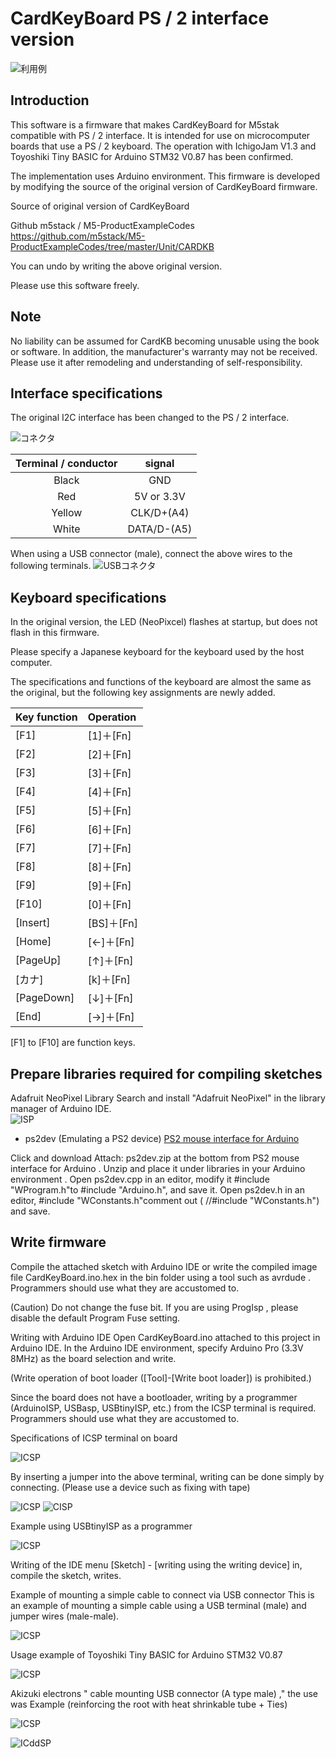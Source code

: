 # CardKeyBoard PS / 2 interface version

![利用例](./image/top.jpg)  

## Introduction
This software is a firmware that makes CardKeyBoard for M5stak compatible with PS / 2 interface.
It is intended for use on microcomputer boards that use a PS / 2 keyboard. The operation with
IchigoJam V1.3 and Toyoshiki Tiny BASIC for Arduino STM32 V0.87 has been confirmed.

The implementation uses Arduino environment.
This firmware is developed by modifying the source of the original version of CardKeyBoard firmware.

Source of original version of CardKeyBoard

Github m5stack / M5-ProductExampleCodes
https://github.com/m5stack/M5-ProductExampleCodes/tree/master/Unit/CARDKB

You can undo by writing the above original version.

Please use this software freely. 


## Note
No liability can be assumed for CardKB becoming unusable using the book or software.
In addition, the manufacturer's warranty may not be received.
Please use it after remodeling and understanding of self-responsibility.

## Interface specifications
The original I2C interface has been changed to the PS / 2 interface.

![コネクタ](./image/02.png)  

|Terminal / conductor|  signal  |
|:--:|:--:|
|Black   |GND  |
|Red   |5V or 3.3V  |
|Yellow   |CLK/D+(A4)  |
|White   |DATA/D-(A5) |

When using a USB connector (male), connect the above wires to the following terminals. 
![USBコネクタ](./image/04.png)  

## Keyboard specifications
In the original version, the LED (NeoPixcel) flashes at startup, but does not flash in this firmware.

Please specify a Japanese keyboard for the keyboard used by the host computer.

The specifications and functions of the keyboard are almost the same as the original, but the
following key assignments are newly added.  

|Key function|  Operation  |
|:--|:--|
|[F1]|[1]＋[Fn]
|[F2]|[2]＋[Fn]
|[F3]|[3]＋[Fn]
|[F4]|[4]＋[Fn]
|[F5]|[5]＋[Fn]
|[F6]|[6]＋[Fn]
|[F7]|[7]＋[Fn]
|[F8]|[8]＋[Fn]
|[F9]|[9]＋[Fn]
|[F10]|[0]＋[Fn]
|[Insert]|[BS]＋[Fn]
|[Home]	|[←]＋[Fn]
|[PageUp]|[↑]＋[Fn]
|[カナ]	|[k]＋[Fn]
|[PageDown]	|[↓]＋[Fn]
|[End]|[→]＋[Fn]

[F1] to [F10] are function keys.  


## Prepare libraries required for compiling sketches
Adafruit NeoPixel Library Search and install "Adafruit NeoPixel" in the library manager of Arduino IDE.  
![ISP](./image/09.png)  

- ps2dev (Emulating a PS2 device)
 [PS2 mouse interface for Arduino](http://playground.arduino.cc/ComponentLib/Ps2mouse)
 
Click and download Attach: ps2dev.zip at the bottom from PS2 mouse interface for Arduino .
Unzip and place it under libraries in your Arduino environment .
Open ps2dev.cpp in an editor, modify it #include "WProgram.h"to #include "Arduino.h", and save it.
Open ps2dev.h in an editor, #include "WConstants.h"comment out ( //#include "WConstants.h") and save.

## Write firmware
Compile the attached sketch with Arduino IDE or write the compiled image file CardKeyBoard.ino.hex in the
bin folder using a tool such as avrdude . Programmers should use what they are accustomed to.

(Caution) Do not change the fuse bit.
If you are using ProgIsp , please disable the default Program Fuse setting.

Writing with Arduino IDE
Open CardKeyBoard.ino attached to this project in Arduino IDE.
In the Arduino IDE environment, specify Arduino Pro (3.3V 8MHz) as the board selection and write.

(Write operation of boot loader ([Tool]-[Write boot loader]) is prohibited.)

Since the board does not have a bootloader, writing by a programmer (ArduinoISP, USBasp, USBtinyISP, etc.) from the ICSP terminal is required.
Programmers should use what they are accustomed to.

Specifications of ICSP terminal on board

![ICSP](./image/01.png)  

By inserting a jumper into the above terminal, writing can be done simply by connecting.
(Please use a device such as fixing with tape)

![ICSP](./image/06.jpg) 
![CISP](./image/08.jpg)  

Example using USBtinyISP as a programmer

![ICSP](./image/07.jpg)  

Writing of the IDE menu [Sketch] - [writing using the writing device] in,
compile the sketch, writes.

Example of mounting a simple cable to connect via USB connector
This is an example of mounting a simple cable using a USB terminal (male) and jumper wires (male-male). 

![ICSP](./image/10.jpg)

Usage example of Toyoshiki Tiny BASIC for Arduino STM32 V0.87 

![ICSP](./image/11.jpg)

Akizuki electrons " cable mounting USB connector (A type male) ," the use was Example
(reinforcing the root with heat shrinkable tube + Ties)

![ICSP](./image/14.jpg)  

![ICddSP](./image/15.jpg) 
